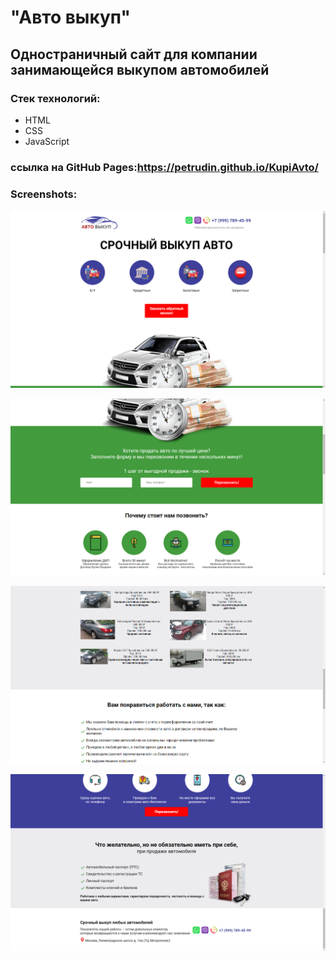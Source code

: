 # "Авто выкуп"
## Одностраничный сайт для компании занимающейся выкупом автомобилей

### Стек технологий:
* HTML
* CSS
* JavaScript
### ссылка на GitHub Pages:<https://petrudin.github.io/KupiAvto/>
### Screenshots:


![Alt text](/screenshots/1.png)


![Alt text](/screenshots/2.png)


![Alt text](/screenshots/3.png)


![Alt text](/screenshots/4.png)

